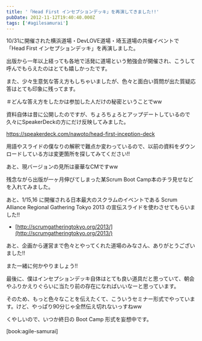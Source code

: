 ```yaml
---
title: '「Head First インセプションデッキ」を再演してきました!!'
pubDate: 2012-11-12T19:40:40.000Z
tags: ['#agilesamurai']
---
```


10/31に開催された横浜道場・DevLOVE道場・埼玉道場の共催イベントで「Head First インセプションデッキ」を再演しました。

出版から一年以上経っても各地で活発に道場という勉強会が開催され、こうして呼んでもらえたのはとても嬉しかったです。

また、少々生意気な答え方もしちゃいましたが、色々と面白い質問が出た質疑応答はとても印象に残ってます。

＃どんな答え方をしたかは参加した人だけの秘密ということでww

資料自体は昔に公開したのですが、ちょろちょろとアップデートしているので久々にSpeakerDeckの方にだけ反映してみました。

https://speakerdeck.com/nawoto/head-first-inception-deck

用語やスライドの僕なりの解釈で難点か変わっているので、以前の資料をダウンロードしている方は変更箇所を探してみてください!!

あと、現バージョンの見所は豪華なCMですww

残念ながら出版が一ヶ月伸びてしまった某Scrum Boot Camp本のチラ見せなどを入れてみました。

あと、1/15,16 に開催される日本最大のスクラムのイベントである Scrum Alliance Regional Gathering Tokyo 2013 の宣伝スライドを使わさせてもらいました!!

- [http://scrumgatheringtokyo.org/2013/](http://scrumgatheringtokyo.org/2013/)

あと、企画から運営まで色々とやってくれた道場のみなさん、ありがとうございました!!

また一緒に何かやりましょう!!

最後に、僕はインセプションデッキ自体はとても良い道具だと思っていて、朝会やふりかえりぐらいに当たり前の存在になればいいなーと思っています。

そのため、もっと色々なことを伝えたくて、こういうセミナー形式でやっています。けど、やっぱり90分じゃ全然伝え切れないっすねww

くやしいので、いつか終日の Boot Camp 形式を妄想中です。

[book:agile-samurai]
